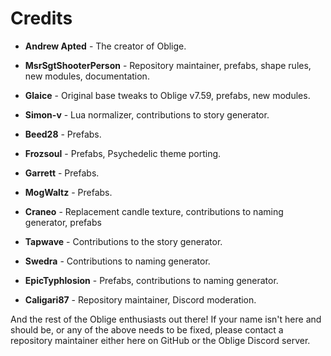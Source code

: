 # Credits

* **Andrew Apted** - The creator of Oblige.

* **MsrSgtShooterPerson** - Repository maintainer, prefabs, shape rules, new modules, documentation.
* **Glaice** - Original base tweaks to Oblige v7.59, prefabs, new modules.
* **Simon-v** - Lua normalizer, contributions to story generator.
* **Beed28** - Prefabs.
* **Frozsoul** - Prefabs, Psychedelic theme porting.
* **Garrett** - Prefabs.
* **MogWaltz** - Prefabs.
* **Craneo** - Replacement candle texture, contributions to naming generator, prefabs
* **Tapwave** - Contributions to the story generator.
* **Swedra** - Contributions to naming generator.
* **EpicTyphlosion** - Prefabs, contributions to naming generator.
* **Caligari87** - Repository maintainer, Discord moderation.

And the rest of the Oblige enthusiasts out there! If your name isn't here and should be, or any of the above needs to be fixed, please contact a repository maintainer either here on GitHub or the Oblige Discord server.
